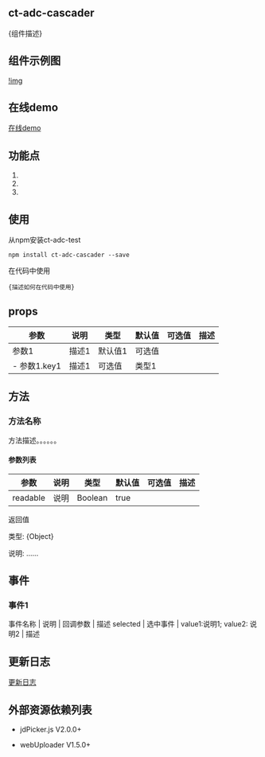 ## ct-adc-cascader

{组件描述}

## 组件示例图

[!img](图片地址)

## 在线demo

[在线demo]({在线demo地址})

## 功能点

1.
2.
3.

## 使用

从npm安装ct-adc-test

```
npm install ct-adc-cascader --save
```
在代码中使用

```
{描述如何在代码中使用}
```

## props

参数 | 说明 | 类型 | 默认值 | 可选值 | 描述 |
--- | --- | --- | --- | ---- | ---
参数1 | 描述1 | 默认值1 | 可选值 | | |
- 参数1.key1 | 描述1 | 可选值 | 类型1 |


## 方法

### 方法名称

方法描述。。。。。。

#### 参数列表

参数 | 说明 | 类型 | 默认值 | 可选值 | 描述 |
--- | --- | --- | --- | ---- | ----
readable | 说明 | Boolean | true |  |

返回值

类型: {Object}

说明: ......

## 事件

### 事件1

事件名称 | 说明 | 回调参数 | 描述
selected | 选中事件 | value1:说明1; value2: 说明2 | 描述

## 更新日志

[更新日志]({CHANGELOG.md的线上地址})

## 外部资源依赖列表

- jdPicker.js V2.0.0+

- webUploader V1.5.0+

